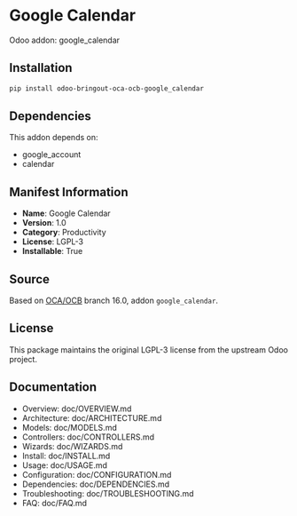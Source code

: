# Google Calendar

Odoo addon: google_calendar

## Installation

```bash
pip install odoo-bringout-oca-ocb-google_calendar
```

## Dependencies

This addon depends on:
- google_account
- calendar

## Manifest Information

- **Name**: Google Calendar
- **Version**: 1.0
- **Category**: Productivity
- **License**: LGPL-3
- **Installable**: True

## Source

Based on [OCA/OCB](https://github.com/OCA/OCB) branch 16.0, addon `google_calendar`.

## License

This package maintains the original LGPL-3 license from the upstream Odoo project.

## Documentation

- Overview: doc/OVERVIEW.md
- Architecture: doc/ARCHITECTURE.md
- Models: doc/MODELS.md
- Controllers: doc/CONTROLLERS.md
- Wizards: doc/WIZARDS.md
- Install: doc/INSTALL.md
- Usage: doc/USAGE.md
- Configuration: doc/CONFIGURATION.md
- Dependencies: doc/DEPENDENCIES.md
- Troubleshooting: doc/TROUBLESHOOTING.md
- FAQ: doc/FAQ.md
